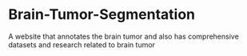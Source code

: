 # Brain-Tumor-Segmentation
A website that annotates the brain tumor and also has comprehensive datasets and research related to brain tumor
